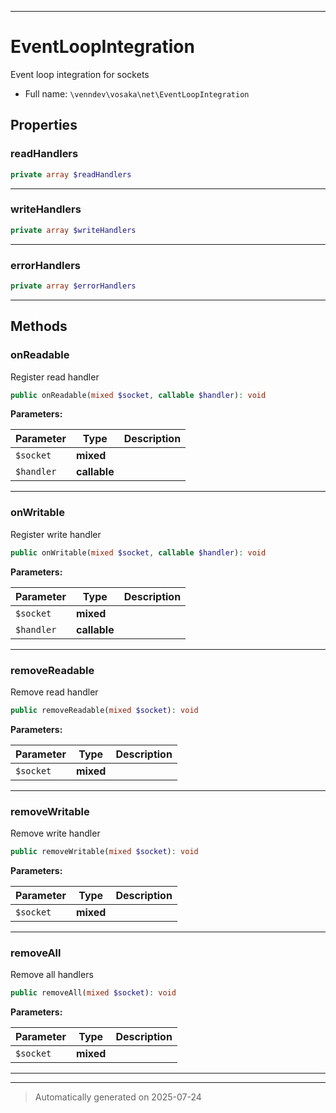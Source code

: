 ***

# EventLoopIntegration

Event loop integration for sockets



* Full name: `\venndev\vosaka\net\EventLoopIntegration`



## Properties


### readHandlers



```php
private array $readHandlers
```






***

### writeHandlers



```php
private array $writeHandlers
```






***

### errorHandlers



```php
private array $errorHandlers
```






***

## Methods


### onReadable

Register read handler

```php
public onReadable(mixed $socket, callable $handler): void
```








**Parameters:**

| Parameter | Type | Description |
|-----------|------|-------------|
| `$socket` | **mixed** |  |
| `$handler` | **callable** |  |





***

### onWritable

Register write handler

```php
public onWritable(mixed $socket, callable $handler): void
```








**Parameters:**

| Parameter | Type | Description |
|-----------|------|-------------|
| `$socket` | **mixed** |  |
| `$handler` | **callable** |  |





***

### removeReadable

Remove read handler

```php
public removeReadable(mixed $socket): void
```








**Parameters:**

| Parameter | Type | Description |
|-----------|------|-------------|
| `$socket` | **mixed** |  |





***

### removeWritable

Remove write handler

```php
public removeWritable(mixed $socket): void
```








**Parameters:**

| Parameter | Type | Description |
|-----------|------|-------------|
| `$socket` | **mixed** |  |





***

### removeAll

Remove all handlers

```php
public removeAll(mixed $socket): void
```








**Parameters:**

| Parameter | Type | Description |
|-----------|------|-------------|
| `$socket` | **mixed** |  |





***


***
> Automatically generated on 2025-07-24
